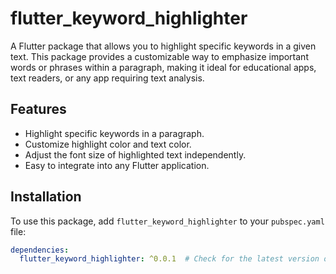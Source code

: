 # flutter_keyword_highlighter

A Flutter package that allows you to highlight specific keywords in a given text. This package provides a customizable way to emphasize important words or phrases within a paragraph, making it ideal for educational apps, text readers, or any app requiring text analysis.

## Features

- Highlight specific keywords in a paragraph.
- Customize highlight color and text color.
- Adjust the font size of highlighted text independently.
- Easy to integrate into any Flutter application.

## Installation

To use this package, add `flutter_keyword_highlighter` to your `pubspec.yaml` file:

```yaml
dependencies:
  flutter_keyword_highlighter: ^0.0.1  # Check for the latest version on pub.dev